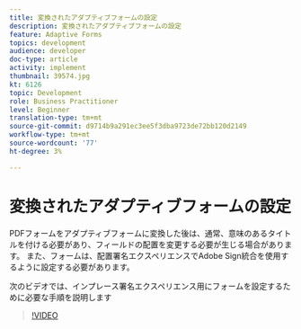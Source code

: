 ```yaml
---
title: 変換されたアダプティブフォームの設定
description: 変換されたアダプティブフォームの設定
feature: Adaptive Forms
topics: development
audience: developer
doc-type: article
activity: implement
thumbnail: 39574.jpg
kt: 6126
topic: Development
role: Business Practitioner
level: Beginner
translation-type: tm+mt
source-git-commit: d9714b9a291ec3ee5f3dba9723de72bb120d2149
workflow-type: tm+mt
source-wordcount: '77'
ht-degree: 3%

---
```


# 変換されたアダプティブフォームの設定

PDFフォームをアダプティブフォームに変換した後は、通常、意味のあるタイトルを付ける必要があり、フィールドの配置を変更する必要が生じる場合があります。 また、フォームは、配置署名エクスペリエンスでAdobe Sign統合を使用するように設定する必要があります。

次のビデオでは、インプレース署名エクスペリエンス用にフォームを設定するために必要な手順を説明します

>[!VIDEO](https://video.tv.adobe.com/v/39574/?quality=9&learn=on)


